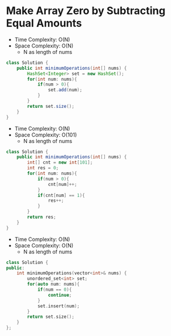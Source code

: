 # Make Array Zero by Subtracting Equal Amounts

- Time Complexity: O(N)
- Space Complexity: O(N)
  - N as length of nums

```java
class Solution {
    public int minimumOperations(int[] nums) {
        HashSet<Integer> set = new HashSet();
        for(int num: nums){
            if(num > 0){
                set.add(num);
            }
        }
        return set.size();
    }
}
```

- Time Complexity: O(N)
- Space Complexity: O(101)
  - N as length of nums

```java
class Solution {
    public int minimumOperations(int[] nums) {
        int[] cnt = new int[101];
        int res = 0;
        for(int num: nums){
            if(num > 0){
                cnt[num]++;
            }
            if(cnt[num] == 1){
                res++;
            }
        }
        return res;
    }
}
```

- Time Complexity: O(N)
- Space Complexity: O(N)
  - N as length of nums
  
```cpp
class Solution {
public:
    int minimumOperations(vector<int>& nums) {
        unordered_set<int> set;
        for(auto num: nums){
            if(num == 0){
                continue;
            }
            set.insert(num);
        }
        return set.size();
    }
};
```
